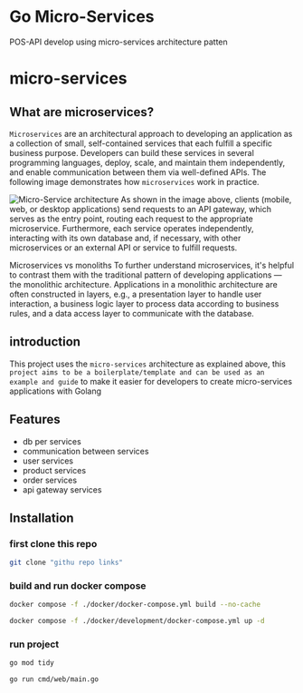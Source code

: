 # Go Micro-Services 

POS-API develop using micro-services architecture patten 
# micro-services

## What are microservices?
```Microservices``` are an architectural approach to developing an application as a collection of small, self-contained services that each fulfill a specific business purpose. Developers can build these services in several programming languages, deploy, scale, and maintain them independently, and enable communication between them via well-defined APIs. The following image demonstrates how ```microservices``` work in practice.

![Micro-Service architecture](https://firebasestorage.googleapis.com/v0/b/image-to-onlin.appspot.com/o/micro-services-architecture.png?alt=media&token=346717a2-f2cc-4aaa-a73c-d1bcd73b9de2)
As shown in the image above, clients (mobile, web, or desktop applications) send requests to an API gateway, which serves as the entry point, routing each request to the appropriate microservice. Furthermore, each service operates independently, interacting with its own database and, if necessary, with other microservices or an external API or service to fulfill requests.

Microservices vs monoliths
To further understand microservices, it's helpful to contrast them with the traditional pattern of developing applications — the monolithic architecture. Applications in a monolithic architecture are often constructed in layers, e.g., a presentation layer to handle user interaction, a business logic layer to process data according to business rules, and a data access layer to communicate with the database.


## introduction
This project uses the ``micro-services`` architecture as explained above, this ``project aims to be a boilerplate/template and can be used as an example and guide`` to make it easier for developers to create micro-services applications with Golang
## Features

- db per services 
- communication between services
- user services 
- product services 
- order services
- api gateway services 


## Installation

### first clone this repo
```bash
git clone "githu repo links"
```
### build and run docker compose 
```bash
docker compose -f ./docker/docker-compose.yml build --no-cache
```
```bash
docker compose -f ./docker/development/docker-compose.yml up -d
```
### run project
```bash
go mod tidy
```
```bash
go run cmd/web/main.go
```
